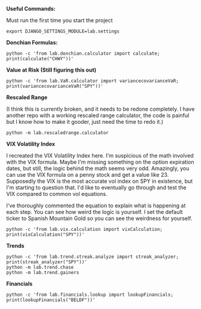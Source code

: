 <b>Useful Commands:</b>


Must run the first time you start the project


```export DJANGO_SETTINGS_MODULE=lab.settings```

<b>Donchian Formulas:</b>


```python -c 'from lab.donchian.calculator import calculate; print(calculate("CHWY"))'```

<b>Value at Risk (Still figuring this out)</b>


```python -c 'from lab.VaR.calculator import variancecovarianceVaR; print(variancecovarianceVaR("SPY"))'```


<b>Rescaled Range</b> 


(I think this is currently broken, and it needs to be redone completely. I have another repo with a working rescaled range calculator, the code is painful but I know how to make it gooder, just need the time to redo it.)


```python -m lab.rescaledrange.calculator```



<b>VIX Volatility Index</b>



I recreated the VIX Volatility Index here. I'm suspicious of the math involved with the VIX formula. Maybe I'm missing something on the option expiration dates, but still, the logic behind the math seems very odd. Amazingly, you can use the VIX formula on a penny stock and get a value like 23. Supposedly the VIX is the most accurate vol index on SPY in existence, but I'm starting to question that. I'd like to eventually go through and test the VIX compared to common vol equations. 

I've thoroughly commented the equation to explain what is happening at each step. You can see how weird the logic is yourself. I set the default ticker to Spanish Mountain Gold so you can see the weirdness for yourself. 


```python -c 'from lab.vix.calculation import vixCalculation; print(vixCalculation("SPY"))'```

<b>Trends</b>


```
python -c 'from lab.trend.streak.analyze import streak_analyzer; print(streak_analyzer("SPY"))'
python -m lab.trend.chase
python -m lab.trend.gainers
```

<b>Financials</b>


```python -c 'from lab.financials.lookup import lookupFinancials; print(lookupFinancials("BELDF"))'```
